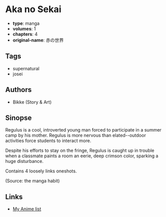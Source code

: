 # Aka no Sekai

-   **type**: manga
-   **volumes**: 1
-   **chapters**: 4
-   **original-name**: 赤の世界

## Tags

-   supernatural
-   josei

## Authors

-   Bikke (Story & Art)

## Sinopse

Regulus is a cool, introverted young man forced to participate in a summer camp by his mother. Regulus is more nervous than elated--outdoor activities force students to interact more.

Despite his efforts to stay on the fringe, Regulus is caught up in trouble when a classmate paints a room an eerie, deep crimson color, sparking a huge disturbance.

Contains 4 loosely links oneshots.

(Source: the manga habit)

## Links

-   [My Anime list](https://myanimelist.net/manga/26682/Aka_no_Sekai)
